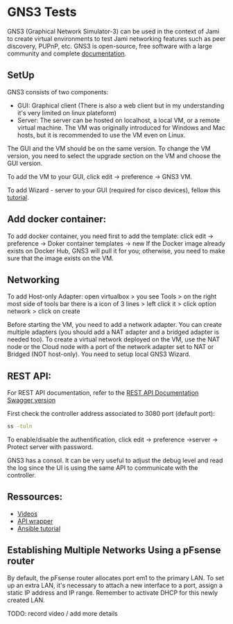 # GNS3 Tests

GNS3 (Graphical Network Simulator-3) can be used in the context of Jami to create virtual environments to test Jami networking features such as peer discovery, PUPnP, etc. GNS3 is open-source, free software with a large community and complete [documentation](#https://docs.gns3.com/docs/).

## SetUp
GNS3 consists of two components:
- GUI: Graphical client (There is also a web client but in my understanding it's very limited on linux plateform)
- Server: The server can be hosted on localhost, a local VM, or a remote virtual machine. The VM was originally introduced for Windows and Mac hosts, but it is recommended to use the VM even on Linux.

The GUI and the VM should be on the same version. To change the VM version, you need to select the upgrade section on the VM and choose the GUI version.


To add the VM to your GUI, click  edit -> preference -> GNS3 VM.

To add Wizard - server to your GUI (required for cisco devices), fellow this [tutorial](https://docs.gns3.com/docs/getting-started/setup-wizard-local-server).


## Add docker container:
To add docker container, you need first to add the template: click edit -> preference -> Doker container templates -> new
If the Docker image already exists on Docker Hub, GNS3 will pull it for you; otherwise, you need to make sure that the image exists on the VM.

## Networking
To add Host-only Adapter: open virtualbox > you see Tools > on the right most side of tools bar there is a icon of 3 lines > left click it > click option network > click on create

Before starting the VM, you need to add a network adapter. You can create multiple adapters (you should add a NAT adapter  and a bridged adapter is needed too).
To create a virtual network deployed on the VM, use the NAT node or the Cloud node with a port of the network adapter set to NAT or Bridged (NOT host-only).
You need to setup local GNS3 Wizard.

## REST API:
For REST API documentation, refer to the [REST API Documentation](https://gns3-server.readthedocs.io/en/stable/endpoints.html)
[Swagger version](https://gns3-server.readthedocs.io/en/stable/endpoints.html)


First check the controller address associated to 3080 port (default port):
```sh
ss -tuln
```
To enable/disable the authentification, click edit -> preference ->server -> Protect server with password.


GNS3 has a consol. It can be very useful to adjust the debug level and read the log since the UI is using the same API to communicate with the controller.

## Ressources:
- [Videos](https://www.youtube.com/watch?v=Ibe3hgP8gCA)
- [API wrapper](https://github.com/davidban77/gns3fy)
- [Ansible tutorial](https://davidban77.hashnode.dev/automate-your-network-labs-with-ansible-and-gns3-part-2-ck2kprqem00asnos1l89dp07k?source=more_articles_bottom_blogs)

## Establishing Multiple Networks Using a pFsense router

By default, the pFsense router allocates port em1 to the primary LAN. To set up an extra LAN, it's necessary to attach a new interface to a port, assign a static IP address and IP range. Remember to activate DHCP for this newly created LAN.


TODO: record video / add more details